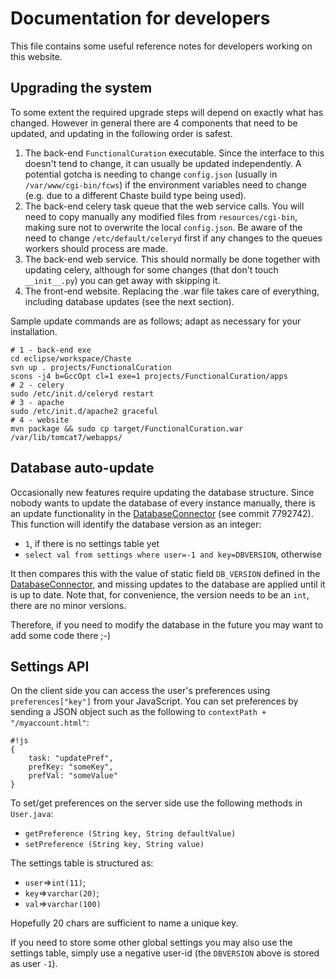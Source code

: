 # Documentation for developers

This file contains some useful reference notes for developers working on this website.

## Upgrading the system

To some extent the required upgrade steps will depend on exactly what has changed.
However in general there are 4 components that need to be updated, and updating in the following order is safest.

1.  The back-end `FunctionalCuration` executable.
    Since the interface to this doesn't tend to change, it can usually be updated independently.
    A potential gotcha is needing to change `config.json` (usually in `/var/www/cgi-bin/fcws`) if the environment variables need to change
    (e.g. due to a different Chaste build type being used).
2.  The back-end celery task queue that the web service calls.
    You will need to copy manually any modified files from `resources/cgi-bin`, making sure not to overwrite the local `config.json`.
    Be aware of the need to change `/etc/default/celeryd` first if any changes to the queues workers should process are made.
3.  The back-end web service.
    This should normally be done together with updating celery, although for some changes (that don't touch `__init__.py`) you can get away with skipping it.
4.  The front-end website.
    Replacing the .war file takes care of everything, including database updates (see the next section).

Sample update commands are as follows; adapt as necessary for your installation.

```
# 1 - back-end exe
cd eclipse/workspace/Chaste
svn up . projects/FunctionalCuration
scons -j4 b=GccOpt cl=1 exe=1 projects/FunctionalCuration/apps
# 2 - celery
sudo /etc/init.d/celeryd restart
# 3 - apache
sudo /etc/init.d/apache2 graceful
# 4 - website
mvn package && sudo cp target/FunctionalCuration.war /var/lib/tomcat7/webapps/
```

## Database auto-update

Occasionally new features require updating the database structure.
Since nobody wants to update the database of every instance manually,
there is an update functionality in the [DatabaseConnector](https://bitbucket.org/joncooper/fcweb/commits/7792742317fd0e0e775b26599fa1f5cb9ac23c2c#Lsrc/main/java/uk/ac/ox/cs/chaste/fc/mgmt/DatabaseConnector.javaT122)
(see commit 7792742).
This function will identify the database version as an integer:

* `1`, if there is no settings table yet
* `select val from settings where user=-1 and key=DBVERSION`, otherwise

It then compares this with the value of static field `DB_VERSION` defined in the [DatabaseConnector](https://bitbucket.org/joncooper/fcweb/commits/7792742317fd0e0e775b26599fa1f5cb9ac23c2c#Lsrc/main/java/uk/ac/ox/cs/chaste/fc/mgmt/DatabaseConnector.javaF20T20),
and missing updates to the database are applied until it is up to date.
Note that, for convenience, the version needs to be an `int`, there are no minor versions.

Therefore, if you need to modify the database in the future you may want to add some code there ;-)

## Settings API

On the client side you can access the user's preferences using `preferences["key"]` from your JavaScript.
You can set preferences by sending a JSON object such as the following to `contextPath + "/myaccount.html"`:

```
#!js
{
    task: "updatePref",
    prefKey: "someKey",
    prefVal: "someValue"
}
```

To set/get preferences on the server side use the following methods in `User.java`:

* `getPreference (String key, String defaultValue)`
* `setPreference (String key, String value)`

The settings table is structured as:

* `user`=>`int(11)`;
* `key`=>`varchar(20)`;
* `val`=>`varchar(100)`

Hopefully 20 chars are sufficient to name a unique key.

If you need to store some other global settings you may also use the settings table,
simply use a negative user-id (the `DBVERSION` above is stored as user `-1`).
